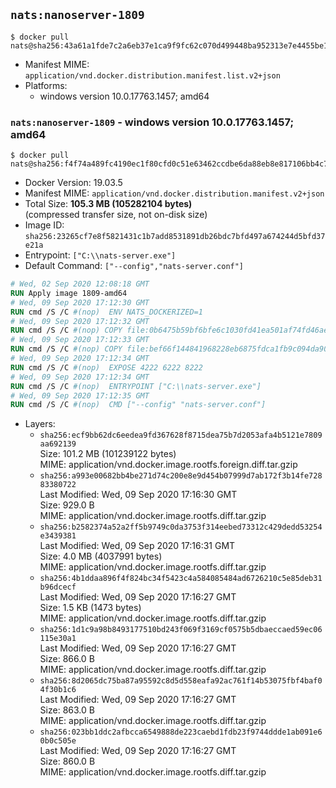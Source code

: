 ## `nats:nanoserver-1809`

```console
$ docker pull nats@sha256:43a61a1fde7c2a6eb37e1ca9f9fc62c070d499448ba952313e7e4455be147fbe
```

-	Manifest MIME: `application/vnd.docker.distribution.manifest.list.v2+json`
-	Platforms:
	-	windows version 10.0.17763.1457; amd64

### `nats:nanoserver-1809` - windows version 10.0.17763.1457; amd64

```console
$ docker pull nats@sha256:f4f74a489fc4190ec1f80cfd0c51e63462ccdbe6da88eb8e817106bb4c734469
```

-	Docker Version: 19.03.5
-	Manifest MIME: `application/vnd.docker.distribution.manifest.v2+json`
-	Total Size: **105.3 MB (105282104 bytes)**  
	(compressed transfer size, not on-disk size)
-	Image ID: `sha256:23265cf7e8f5821431c1b7add8531891db26bdc7bfd497a674244d5bfd37e21a`
-	Entrypoint: `["C:\\nats-server.exe"]`
-	Default Command: `["--config","nats-server.conf"]`

```dockerfile
# Wed, 02 Sep 2020 12:08:18 GMT
RUN Apply image 1809-amd64
# Wed, 09 Sep 2020 17:12:30 GMT
RUN cmd /S /C #(nop)  ENV NATS_DOCKERIZED=1
# Wed, 09 Sep 2020 17:12:32 GMT
RUN cmd /S /C #(nop) COPY file:0b6475b59bf6bfe6c1030fd41ea501af74fd46ae70fd98c58683b35f8ed498ff in C:\nats-server.exe 
# Wed, 09 Sep 2020 17:12:33 GMT
RUN cmd /S /C #(nop) COPY file:bef66f144841968228eb6875fdca1fb9c094da90455a3e05090bdd09e690e7ea in C:\nats-server.conf 
# Wed, 09 Sep 2020 17:12:34 GMT
RUN cmd /S /C #(nop)  EXPOSE 4222 6222 8222
# Wed, 09 Sep 2020 17:12:34 GMT
RUN cmd /S /C #(nop)  ENTRYPOINT ["C:\\nats-server.exe"]
# Wed, 09 Sep 2020 17:12:35 GMT
RUN cmd /S /C #(nop)  CMD ["--config" "nats-server.conf"]
```

-	Layers:
	-	`sha256:ecf9bb62dc6eedea9fd367628f8715dea75b7d2053afa4b5121e7809aa692139`  
		Size: 101.2 MB (101239122 bytes)  
		MIME: application/vnd.docker.image.rootfs.foreign.diff.tar.gzip
	-	`sha256:a993e00682bb4be271d74c200e8e9d454b07999d7ab172f3b14fe72883380722`  
		Last Modified: Wed, 09 Sep 2020 17:16:30 GMT  
		Size: 929.0 B  
		MIME: application/vnd.docker.image.rootfs.diff.tar.gzip
	-	`sha256:b2582374a52a2ff5b9749c0da3753f314eebed73312c429dedd53254e3439381`  
		Last Modified: Wed, 09 Sep 2020 17:16:31 GMT  
		Size: 4.0 MB (4037991 bytes)  
		MIME: application/vnd.docker.image.rootfs.diff.tar.gzip
	-	`sha256:4b1ddaa896f4f824bc34f5423c4a584085484ad6726210c5e85deb31b96dcecf`  
		Last Modified: Wed, 09 Sep 2020 17:16:27 GMT  
		Size: 1.5 KB (1473 bytes)  
		MIME: application/vnd.docker.image.rootfs.diff.tar.gzip
	-	`sha256:1d1c9a98b8493177510bd243f069f3169cf0575b5dbaeccaed59ec06115e30a1`  
		Last Modified: Wed, 09 Sep 2020 17:16:27 GMT  
		Size: 866.0 B  
		MIME: application/vnd.docker.image.rootfs.diff.tar.gzip
	-	`sha256:8d2065dc75ba87a95592c8d5d558eafa92ac761f14b53075fbf4baf04f30b1c6`  
		Last Modified: Wed, 09 Sep 2020 17:16:27 GMT  
		Size: 863.0 B  
		MIME: application/vnd.docker.image.rootfs.diff.tar.gzip
	-	`sha256:023bb1ddc2afbcca6549888de223caebd1fdb23f9744ddde1ab091e60b0c505e`  
		Last Modified: Wed, 09 Sep 2020 17:16:27 GMT  
		Size: 860.0 B  
		MIME: application/vnd.docker.image.rootfs.diff.tar.gzip
